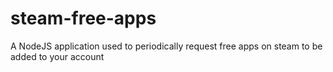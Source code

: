 # steam-free-apps
A NodeJS application used to periodically request free apps on steam to be added to your account
